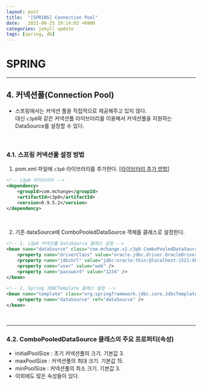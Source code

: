```yaml
---
layout: post
title:  "[SPRING] Connection Pool"
date:   2021-06-25 19:14:03 +0900
categories: jekyll update
tags: [spring, db]
---
```

# SPRING
---
## 4. 커넥션풀(Connection Pool)
- 스프링에서는 커넥션 풀을 직접적으로 제공해주고 있지 않다.   
대신 `c3p0`와 같은 커넥션풀 라이브러리를 이용해서 커넥션풀을 지원하는 DataSource를 설정할 수 있다.    
	
<br>

### 4.1. 스프링 커넥션풀 설정 방법
1) pom.xml 파일에 `c3p0` 라이브러리를 추가한다. <a href="https://github.com/csooy38/github/blob/306369051009266cabac5ddeb038eeda9815ace3/Spring/Connection%20Pool.md">[라이브러리 추가 방법]</a>

```xml
<!-- c3p0 라이브러리 -->
<dependency>
    <groupId>com.mchange</groupId>
    <artifactId>c3p0</artifactId>
    <version>0.9.5.2</version>
</dependency>
```

<br>

2) 기존 dataSource에 ComboPooledDataSource 객체를 클래스로 설정한다.

```xml
<!-- 1. c3p0 커넥션풀 DataSource 클래스 설정 -->
<bean name="dataSource" class="com.mchange.v2.c3p0.ComboPooledDataSource">
	<property name="driverClass" value="oracle.jdbc.driver.OracleDriver" />
	<property name="jdbcUrl" value="jdbc:oracle:thin:@localhost:1521:XE" />
	<property name="user" value="web" />
	<property name="password" value="1234" />
</bean>
	
<!-- 2. Spring JDBCTemplate 클래스 설정 -->
<bean name="template" class="org.springframework.jdbc.core.JdbcTemplate">
	<property name="dataSource" ref="dataSource" />
</bean>
```

<br>

---
### 4.2. ComboPooledDataSource 클래스의 주요 프로퍼티(속성)
* initialPoolSize : 초기 커넥션풀의 크기. 기본값 3. 
* maxPoolSize : 커넥션풀의 최대 크기. 기본값 15.
* minPoolSize : 커넥션풀의 최소 크기. 기본값 3.		
* 이외에도 많은 속성들이 있다.
		
